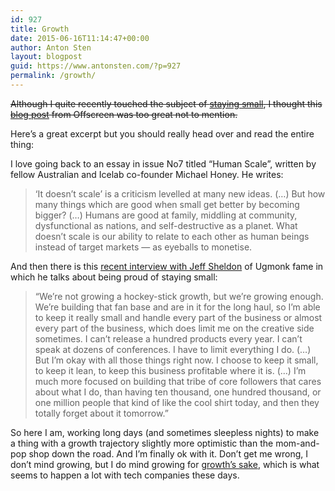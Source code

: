 ```yaml
---
id: 927
title: Growth
date: 2015-06-16T11:14:47+00:00
author: Anton Sten
layout: blogpost
guid: https://www.antonsten.com/?p=927
permalink: /growth/
---
```

~~Although I quite recently touched the subject of [staying small](https://www.antonsten.com/freelancer-for-life/), I thought this <a href="http://blog.offscreenmag.com/post/121231474961/on-growth" target="_blank">blog post</a> from Offscreen was too great not to mention.~~

Here&#8217;s a great excerpt but you should really head over and read the entire thing:

I love going back to an essay in issue No7 titled “Human Scale”, written by fellow Australian and Icelab co-founder Michael Honey. He writes:

> ‘It doesn’t scale’ is a criticism levelled at many new ideas. (…) But how many things which are good when small get better by becoming bigger? (…) Humans are good at family, middling at community, dysfunctional as nations, and self-destructive as a planet. What doesn’t scale is our ability to relate to each other as human beings instead of target markets — as eyeballs to monetise.

And then there is this <a href="http://99u.com/articles/36587/ugmonk-jeffsheldon-interview-the-beauty-in-keeping-things-small" target="_blank">recent interview with Jeff Sheldon</a> of Ugmonk fame in which he talks about being proud of staying small:

> “We’re not growing a hockey-stick growth, but we’re growing enough. We’re building that fan base and are in it for the long haul, so I’m able to keep it really small and handle every part of the business or almost every part of the business, which does limit me on the creative side sometimes. I can’t release a hundred products every year. I can’t speak at dozens of conferences. I have to limit everything I do. (…) But I’m okay with all those things right now. I choose to keep it small, to keep it lean, to keep this business profitable where it is. (…) I’m much more focused on building that tribe of core followers that cares about what I do, than having ten thousand, one hundred thousand, or one million people that kind of like the cool shirt today, and then they totally forget about it tomorrow.”

So here I am, working long days (and sometimes sleepless nights) to make a thing with a growth trajectory slightly more optimistic than the mom-and-pop shop down the road. And I’m finally ok with it. Don’t get me wrong, I don’t mind growing, but I do mind growing for <a href="http://www.offscreenmag.com/values/" target="_blank">growth’s sake</a>, which is what seems to happen a lot with tech companies these days.

